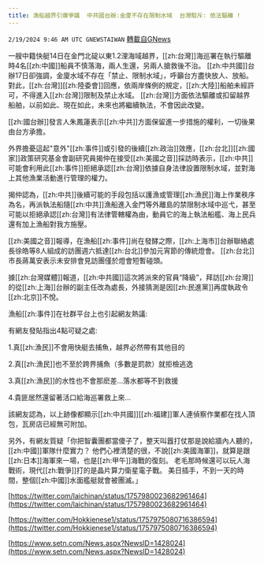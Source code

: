 ```yaml
---
title: 漁船越界引爆爭議  中共國台辦:金廈不存在限制水域  台灣駁斥: 依法驅離 !
---
```

`2/19/2024 9:46 AM UTC GNEWSTAIWAN` [轉載自GNews](https://gnews.org/articles/2322380)



一艘中籍快艇14日在金門北碇以東1.2浬海域越界，[[zh:台灣]]海巡署在執行驅離時4名[[zh:中國]]船員不慎落海，兩人生還，另兩人搶救後不治。 [[zh:中共國]]台辦17日卻強調，金廈水域不存在「禁止、限制水域」，呼籲台方盡快放人、放船。 對此，[[zh:台灣]][[zh:陸委會]]回應，依兩岸條例的規定，[[zh:大陸]]船舶未經許可，不得進入[[zh:台灣]]限制及禁止水域。 [[zh:台灣]]方面依法驅離或扣留越界船舶，以前如此、現在如此，未來也將繼續執法，不會因此改變。

[[zh:國台辦]]發言人朱鳳蓮表示[[zh:中共]]方面保留進一步措施的權利，一切後果由台方承擔。

  
  

外界擔憂這起"意外"[[zh:事件]]或引發的後續[[zh:政治]]效應，[[zh:台北]][[zh:國家]]政策研究基金會副研究員揭仲在接受[[zh:美國之音]]採訪時表示，[[zh:中共]]可能會利用此[[zh:事件]]拒絕承認[[zh:台灣]]依據自身法律設置限制水域，並對海上其他漁業活動進行管理的權力。

  

揭仲認為，[[zh:中共]]後續可能的手段包括以護漁或管理[[zh:漁民]]海上作業秩序為名，再派執法船隨[[zh:中共]]漁船進入金門等外離島的禁限制水域中巡弋，甚至可能以拒絕承認[[zh:台灣]]有法律管轄權為由，動員它的海上執法船艦、海上民兵還有加上漁船對我方施壓。 

  

[[zh:美國之音]]報導，在漁船[[zh:事件]]尚在發酵之際，[[zh:上海市]]台辦聯絡處長徐皓等8人組成的訪團週六抵達[[zh:台北]]參加元宵節的傳統燈會。 [[zh:台北]]市長蔣萬安表示未安排會見訪團僅於燈會短暫碰頭。

  

據[[zh:台灣媒體]]報道，[[zh:中共國]]這次將派來的官員“降級”，拜訪[[zh:台灣]]的從[[zh:上海]]台辦的副主任改為處長，外接猜測是因[[zh:民進黨]]再度執政令[[zh:北京]]不悅。

  

漁船[[zh:事件]]在社群平台上也引起網友熱議:

  

有網友發貼指出4點可疑之處:

  

1.真[[zh:漁民]]不會用快艇去捕魚，越界必然帶有其他目的

  

2.真[[zh:漁民]]也不至於跨界捕魚（多數是罰款）就拒檢逃逸

  

3.真[[zh:漁民]]的水性也不會那麽差...落水都等不到救援

  

4.貴匪居然還留著活口給海巡署救上來...

  

該網友認為，以上跡像都顯示[[zh:中共國]][[zh:福建]]軍人連偵察作業都在找人頂包，瓦房店已經無可附加。

  
另外，有網友質疑「你把智囊團都當傻子了，整天叫囂打仗那是說給牆內人聽的，[[zh:中國]]軍隊什麼實力？ 他們心裡清楚的很，不說[[zh:美國海軍]]，就算是跟[[zh:日本]]海軍來一場，也是[[zh:甲午]]海戰的復刻。 老毛那時候還可以玩人海戰術，現代[[zh:戰爭]]打的是晶片算力衛星電子戰。 美日插手，不到一天的時間，整個[[zh:中國]]水面艦艇就會被團滅。」



[https://twitter.com/laichinan/status/1757980023682961464](https://twitter.com/laichinan/status/1757980023682961464)

  
  

[https://twitter.com/Hokkienese1/status/1757975080716386594](https://twitter.com/Hokkienese1/status/1757975080716386594)

  
  

[https://www.setn.com/News.aspx?NewsID=1428024](https://www.setn.com/News.aspx?NewsID=1428024)


